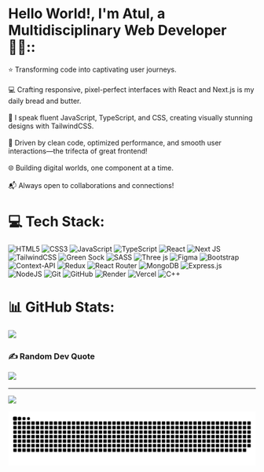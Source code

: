 # Hello World!, I'm Atul, a Multidisciplinary Web Developer 👋🏼::
⭐ Transforming code into captivating user journeys.  <br><br>💻 Crafting responsive, pixel-perfect interfaces with React and Next.js is my daily bread and butter.  <br><br>🎨 I speak fluent JavaScript, TypeScript, and CSS, creating visually stunning designs with TailwindCSS.  <br><br>🚀 Driven by clean code, optimized performance, and smooth user interactions—the trifecta of great frontend!  <br><br>🌐 Building digital worlds, one component at a time. <br><br>📬 Always open to collaborations and connections!<br>



# 💻 Tech Stack:
![HTML5](https://img.shields.io/badge/html5-%23E34F26.svg?style=flat-square&logo=html5&logoColor=white) ![CSS3](https://img.shields.io/badge/css3-%231572B6.svg?style=flat-square&logo=css3&logoColor=white) ![JavaScript](https://img.shields.io/badge/javascript-%23323330.svg?style=flat-square&logo=javascript&logoColor=%23F7DF1E) ![TypeScript](https://img.shields.io/badge/typescript-%23007ACC.svg?style=flat-square&logo=typescript&logoColor=white) ![React](https://img.shields.io/badge/react-%2320232a.svg?style=flat-square&logo=react&logoColor=%2361DAFB) ![Next JS](https://img.shields.io/badge/Next-black?style=flat-square&logo=next.js&logoColor=white) ![TailwindCSS](https://img.shields.io/badge/tailwindcss-%2338B2AC.svg?style=flat-square&logo=tailwind-css&logoColor=white) ![Green Sock](https://img.shields.io/badge/green%20sock-88CE02?style=flat-square&logo=greensock&logoColor=white) ![SASS](https://img.shields.io/badge/SASS-hotpink.svg?style=flat-square&logo=SASS&logoColor=white) ![Three js](https://img.shields.io/badge/threejs-black?style=flat-square&logo=three.js&logoColor=white) ![Figma](https://img.shields.io/badge/figma-%23F24E1E.svg?style=flat-square&logo=figma&logoColor=white) ![Bootstrap](https://img.shields.io/badge/bootstrap-%238511FA.svg?style=flat-square&logo=bootstrap&logoColor=white) ![Context-API](https://img.shields.io/badge/Context--Api-000000?style=flat-square&logo=react) ![Redux](https://img.shields.io/badge/redux-%23593d88.svg?style=flat-square&logo=redux&logoColor=white) ![React Router](https://img.shields.io/badge/React_Router-CA4245?style=flat-square&logo=react-router&logoColor=white) ![MongoDB](https://img.shields.io/badge/MongoDB-%234ea94b.svg?style=flat-square&logo=mongodb&logoColor=white) ![Express.js](https://img.shields.io/badge/express.js-%23404d59.svg?style=flat-square&logo=express&logoColor=%2361DAFB)   ![NodeJS](https://img.shields.io/badge/node.js-6DA55F?style=flat-square&logo=node.js&logoColor=white) ![Git](https://img.shields.io/badge/git-%23F05033.svg?style=flat-square&logo=git&logoColor=white) ![GitHub](https://img.shields.io/badge/github-%23121011.svg?style=flat-square&logo=github&logoColor=white) ![Render](https://img.shields.io/badge/Render-%46E3B7.svg?style=flat-square&logo=render&logoColor=white) ![Vercel](https://img.shields.io/badge/vercel-%23000000.svg?style=flat-square&logo=vercel&logoColor=white) ![C++](https://img.shields.io/badge/c++-%2300599C.svg?style=flat-square&logo=c%2B%2B&logoColor=white) 

# 📊 GitHub Stats:
![](https://github-readme-stats.vercel.app/api/top-langs/?username=AtulKaple&theme=dark&hide_border=false&include_all_commits=false&count_private=false&layout=compact)

### ✍️ Random Dev Quote
![](https://quotes-github-readme.vercel.app/api?type=horizontal&theme=radical)

---
[![](https://visitcount.itsvg.in/api?id=AtulKaple&icon=0&color=12)](https://visitcount.itsvg.in)

<picture>
  <source media="(prefers-color-scheme: dark)" srcset="https://raw.githubusercontent.com/AtulKaple/AtulKaple/output/github-snake-dark.svg" />
  <source media="(prefers-color-scheme: light)" srcset="https://raw.githubusercontent.com/AtulKaple/AtulKaple/output/github-snake.svg" />
  <img alt="github-snake" src="https://raw.githubusercontent.com/AtulKaple/AtulKaple/output/github-snake.svg" />
</picture>

<!-- Proudly created with GPRM ( https://gprm.itsvg.in ) -->
